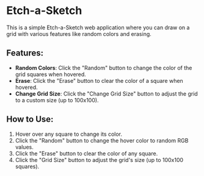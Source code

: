 # Etch-a-Sketch
This is a simple Etch-a-Sketch web application where you can draw on a grid with various features like random colors and erasing.

## Features:
- **Random Colors**: Click the "Random" button to change the color of the grid squares when hovered.
- **Erase**: Click the "Erase" button to clear the color of a square when hovered.
- **Change Grid Size**: Click the "Change Grid Size" button to adjust the grid to a custom size (up to 100x100).

## How to Use:
1. Hover over any square to change its color.
2. Click the "Random" button to change the hover color to random RGB values.
3. Click the "Erase" button to clear the color of any square.
4. Click the "Grid Size" button to adjust the grid's size (up to 100x100 squares).
